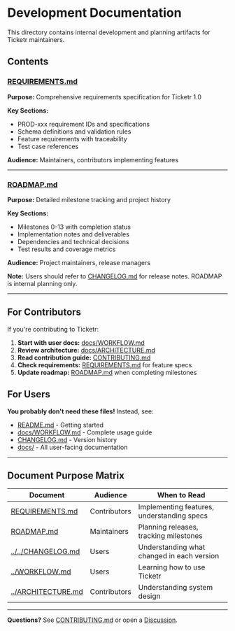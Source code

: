 # Development Documentation

This directory contains internal development and planning artifacts for Ticketr maintainers.

## Contents

### [REQUIREMENTS.md](REQUIREMENTS.md)
**Purpose:** Comprehensive requirements specification for Ticketr 1.0

**Key Sections:**
- PROD-xxx requirement IDs and specifications
- Schema definitions and validation rules
- Feature requirements with traceability
- Test case references

**Audience:** Maintainers, contributors implementing features

---

### [ROADMAP.md](ROADMAP.md)
**Purpose:** Detailed milestone tracking and project history

**Key Sections:**
- Milestones 0-13 with completion status
- Implementation notes and deliverables
- Dependencies and technical decisions
- Test results and coverage metrics

**Audience:** Project maintainers, release managers

**Note:** Users should refer to [CHANGELOG.md](../../CHANGELOG.md) for release notes. ROADMAP is internal planning only.

---

## For Contributors

If you're contributing to Ticketr:

1. **Start with user docs:** [docs/WORKFLOW.md](../WORKFLOW.md)
2. **Review architecture:** [docs/ARCHITECTURE.md](../ARCHITECTURE.md)
3. **Read contribution guide:** [CONTRIBUTING.md](../../CONTRIBUTING.md)
4. **Check requirements:** [REQUIREMENTS.md](REQUIREMENTS.md) for feature specs
5. **Update roadmap:** [ROADMAP.md](ROADMAP.md) when completing milestones

## For Users

**You probably don't need these files!** Instead, see:

- [README.md](../../README.md) - Getting started
- [docs/WORKFLOW.md](../WORKFLOW.md) - Complete usage guide
- [CHANGELOG.md](../../CHANGELOG.md) - Version history
- [docs/](../) - All user-facing documentation

---

## Document Purpose Matrix

| Document | Audience | When to Read |
|----------|----------|--------------|
| [REQUIREMENTS.md](REQUIREMENTS.md) | Contributors | Implementing features, understanding specs |
| [ROADMAP.md](ROADMAP.md) | Maintainers | Planning releases, tracking milestones |
| [../../CHANGELOG.md](../../CHANGELOG.md) | Users | Understanding what changed in each version |
| [../WORKFLOW.md](../WORKFLOW.md) | Users | Learning how to use Ticketr |
| [../ARCHITECTURE.md](../ARCHITECTURE.md) | Contributors | Understanding system design |

---

**Questions?** See [CONTRIBUTING.md](../../CONTRIBUTING.md) or open a [Discussion](https://github.com/karolswdev/ticketr/discussions).
